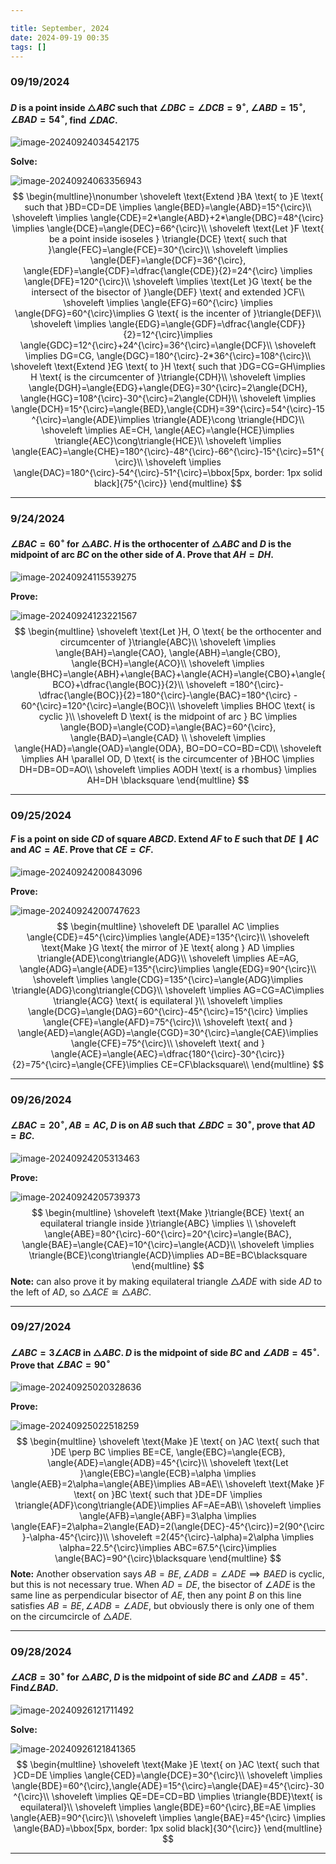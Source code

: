 ```yaml
---

title: September, 2024
date: 2024-09-19 00:35
tags: []
---
```


### 09/19/2024

#### $D$ is a point inside $\triangle{ABC}$ such that $\angle{DBC}=\angle{DCB}=9^{\circ}$, $\angle{ABD}=15^{\circ}$, $\angle{BAD}=54^{\circ}$, find $\angle{DAC}$.

![image-20240924034542175](/assets/images/2024/image-20240919003727940.png)

**Solve:**

![image-20240924063356943](/assets/images/2024/image-20240924063317052.png)
$$
\begin{multline}\nonumber
\shoveleft \text{Extend }BA \text{ to }E \text{ such that }BD=CD=DE \implies \angle{BED}=\angle{ABD}=15^{\circ}\\
\shoveleft  \implies \angle{CDE}=2*\angle{ABD}+2*\angle{DBC}=48^{\circ} \implies \angle{DCE}=\angle{DEC}=66^{\circ}\\
\shoveleft \text{Let }F \text{ be a point inside isoseles } \triangle{DCE} \text{ such that }\angle{FEC}=\angle{FCE}=30^{\circ}\\
\shoveleft \implies \angle{DEF}=\angle{DCF}=36^{\circ}, \angle{EDF}=\angle{CDF}=\dfrac{\angle{CDE}}{2}=24^{\circ} \implies \angle{DFE}=120^{\circ}\\
\shoveleft \implies \text{Let }G \text{ be the intersect of the bisector of }\angle{DEF} \text{ and extended }CF\\
\shoveleft \implies \angle{EFG}=60^{\circ} \implies \angle{DFG}=60^{\circ}\implies G \text{ is the incenter of }\triangle{DEF}\\
\shoveleft \implies \angle{EDG}=\angle{GDF}=\dfrac{\angle{CDF}}{2}=12^{\circ}\implies \angle{GDC}=12^{\circ}+24^{\circ}=36^{\circ}=\angle{DCF}\\
\shoveleft \implies DG=CG, \angle{DGC}=180^{\circ}-2*36^{\circ}=108^{\circ}\\
\shoveleft \text{Extend }EG \text{ to }H \text{ such that }DG=CG=GH\implies H \text{ is the circumcenter of }\triangle{CDH}\\
\shoveleft \implies \angle{DGH}=\angle{EDG}+\angle{DEG}=30^{\circ}=2\angle{DCH}, \angle{HGC}=108^{\circ}-30^{\circ}=2\angle{CDH}\\
\shoveleft \implies \angle{DCH}=15^{\circ}=\angle{BED},\angle{CDH}=39^{\circ}=54^{\circ}-15^{\circ}=\angle{ADE}\implies \triangle{ADE}\cong \triangle{HDC}\\
\shoveleft \implies AE=CH, \angle{AEC}=\angle{HCE}\implies \triangle{AEC}\cong\triangle{HCE}\\
\shoveleft \implies \angle{EAC}=\angle{CHE}=180^{\circ}-48^{\circ}-66^{\circ}-15^{\circ}=51^{\circ}\\
\shoveleft \implies \angle{DAC}=180^{\circ}-54^{\circ}-51^{\circ}=\bbox[5px, border: 1px solid black]{75^{\circ}}
\end{multline}
$$

---

### 9/24/2024

#### $\angle{BAC}=60^{\circ}$ for $\triangle{ABC}$. $H$ is the orthocenter of $\triangle{ABC}$ and $D$ is the midpoint of arc $BC$ on the other side of $A$. Prove that $AH=DH$.

![image-20240924115539275](/assets/images/2024/image-20240924115505463.png)

**Prove:**

![image-20240924123221567](/assets/images/2024/image-20240924115824545.png)
$$
\begin{multline}
\shoveleft \text{Let }H, O \text{ be the orthocenter and circumcenter of }\triangle{ABC}\\
\shoveleft  \implies \angle{BAH}=\angle{CAO}, \angle{ABH}=\angle{CBO}, \angle{BCH}=\angle{ACO}\\
\shoveleft \implies \angle{BHC}=\angle{ABH}+\angle{BAC}+\angle{ACH}=\angle{CBO}+\angle{BCO}+\dfrac{\angle{BOC}}{2}\\
\shoveleft =180^{\circ}-\dfrac{\angle{BOC}}{2}=180^{\circ}-\angle{BAC}=180^{\circ} - 60^{\circ}=120^{\circ}=\angle{BOC}\\
\shoveleft \implies BHOC \text{ is cyclic }\\
\shoveleft D \text{ is the midpoint of arc } BC \implies \angle{BOD}=\angle{COD}=\angle{BAC}=60^{\circ}, \angle{BAD}=\angle{CAD} \\
\shoveleft \implies \angle{HAD}=\angle{OAD}=\angle{ODA}, BO=DO=CO=BD=CD\\
\shoveleft \implies AH \parallel OD, D \text{ is the circumcenter of }BHOC \implies DH=DB=OD=AO\\
\shoveleft \implies AODH \text{ is a rhombus} \implies AH=DH \blacksquare
\end{multline}
$$

---

### 09/25/2024

#### $F$ is a point on side $CD$ of square $ABCD$. Extend $AF$ to $E$ such that $DE \parallel AC$ and $AC=AE$. Prove that $CE=CF$.

![image-20240924200843096](/assets/images/2024/image-20240924200814857.png)

**Prove:**

![image-20240924200747623](/assets/images/2024/image-20240924200747623.png)
$$
\begin{multline}
\shoveleft DE \parallel AC \implies \angle{CDE}=45^{\circ}\implies \angle{ADE}=135^{\circ}\\
\shoveleft \text{Make }G \text{ the mirror of }E \text{ along } AD \implies \triangle{ADE}\cong\triangle{ADG}\\
\shoveleft \implies AE=AG, \angle{ADG}=\angle{ADE}=135^{\circ}\implies \angle{EDG}=90^{\circ}\\
\shoveleft \implies \angle{CDG}=135^{\circ}=\angle{ADG}\implies \triangle{ADG}\cong\triangle{CDG}\\
\shoveleft \implies AG=CG=AC\implies \triangle{ACG} \text{ is equilateral }\\
\shoveleft \implies \angle{DCG}=\angle{DAG}=60^{\circ}-45^{\circ}=15^{\circ} \implies \angle{CFE}=\angle{AFD}=75^{\circ}\\
\shoveleft \text{ and } \angle{AED}=\angle{AGD}=\angle{CGD}=30^{\circ}=\angle{CAE}\implies \angle{CFE}=75^{\circ}\\
\shoveleft \text{ and } \angle{ACE}=\angle{AEC}=\dfrac{180^{\circ}-30^{\circ}}{2}=75^{\circ}=\angle{CFE}\implies CE=CF\blacksquare\\
\end{multline}
$$

---

### 09/26/2024

#### $\angle{BAC}=20^{\circ}, AB=AC$, $D$ is on $AB$ such that $\angle{BDC}=30^{\circ}$, prove that $AD=BC$.

![image-20240924205313463](/assets/images/2024/image-20240924205313463.png)

**Prove:**

![image-20240924205739373](/assets/images/2024/image-20240924205739373.png)
$$
\begin{multline}
\shoveleft \text{Make }\triangle{BCE} \text{ an equilateral triangle inside }\triangle{ABC} \implies \\
\shoveleft \angle{ABE}=80^{\circ}-60^{\circ}=20^{\circ}=\angle{BAC}, \angle{BAE}=\angle{CAE}=10^{\circ}=\angle{ACD}\\
\shoveleft \implies \triangle{BCE}\cong\triangle{ACD}\implies AD=BE=BC\blacksquare
\end{multline}
$$
**Note:** can also prove it by making equilateral triangle $\triangle{ADE}$ with side $AD$ to the left of $AD$, so $\triangle{ACE}\cong\triangle{ABC}$.

---

### 09/27/2024

#### $\angle{ABC}=3\angle{ACB}$ in $\triangle{ABC}$. $D$ is the midpoint of side $BC$ and $\angle{ADB}=45^{\circ}$. Prove that $\angle{BAC}=90^{\circ}$

![image-20240925020328636](/assets/images/2024/image-20240925020328636.png)

**Prove:**

![image-20240925022518259](/assets/images/2024/image-20240925022518259.png)
$$
\begin{multline}
\shoveleft \text{Make }E \text{ on }AC \text{ such that }DE \perp BC \implies BE=CE, \angle{EBC}=\angle{ECB}, \angle{ADE}=\angle{ADB}=45^{\circ}\\
\shoveleft \text{Let }\angle{EBC}=\angle{ECB}=\alpha \implies \angle{AEB}=2\alpha=\angle{ABE}\implies AB=AE\\
\shoveleft \text{Make }F \text{ on }BC \text{ such that }DE=DF \implies \triangle{ADF}\cong\triangle{ADE}\implies AF=AE=AB\\
\shoveleft \implies \angle{AFB}=\angle{ABF}=3\alpha \implies \angle{EAF}=2\alpha=2\angle{EAD}=2(\angle{DEC}-45^{\circ})=2(90^{\circ}-\alpha-45^{\circ})\\
\shoveleft =2(45^{\circ}-\alpha)=2\alpha \implies \alpha=22.5^{\circ}\implies ABC=67.5^{\circ}\implies \angle{BAC}=90^{\circ}\blacksquare
\end{multline}
$$
**Note:** Another observation says $AB=BE, \angle{ADB}=\angle{ADE} \implies BAED \text{ is cyclic}$, but this is not necessary true. When $AD=DE$, the bisector of $\angle{ADE}$ is the same line as perpendicular bisector of $AE$, then any point $B$ on this line satisfies $AB=BE, \angle{ADB}=\angle{ADE}$, but obviously there is only one of them on the circumcircle of $\triangle{ADE}$.

---

### 09/28/2024

#### $\angle{ACB}=30^{\circ}$ for $\triangle{ABC}$, $D$ is the midpoint of side $BC$ and $\angle{ADB}=45^{\circ}$. Find$\angle{BAD}$.

![image-20240926121711492](/assets/images/2024/image-20240926121711492.png)

**Solve:**

![image-20240926121841365](/assets/images/2024/image-20240926120755043.png)
$$
\begin{multline}
\shoveleft \text{Make }E \text{ on }AC \text{ such that }CD=DE \implies \angle{CED}=\angle{DCE}=30^{\circ}\\
\shoveleft \implies \angle{BDE}=60^{\circ},\angle{ADE}=15^{\circ}=\angle{DAE}=45^{\circ}-30^{\circ}\\
\shoveleft \implies QE=DE=CD=BD \implies \triangle{BDE}\text{ is equilateral}\\
\shoveleft \implies \angle{BDE}=60^{\circ},BE=AE \implies \angle{AEB}=90^{\circ}\\
\shoveleft \implies \angle{BAE}=45^{\circ} \implies \angle{BAD}=\bbox[5px, border: 1px solid black]{30^{\circ}}
\end{multline}
$$

---

